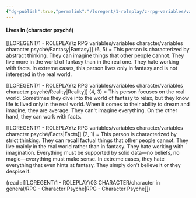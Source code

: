```yaml
---
{"dg-publish":true,"permalink":"/loregent/1-roleplay/z-rpg-variables/variables-character/variables-character-psyche/lives-in/","noteIcon":""}
---
```


#### Lives In (character psyché)

[[LOREGENT/1 - ROLEPLAY/z RPG variables/variables character/variables character psyché/Fantasy\|Fantasy]] (6, 5) = This person is characterized by abstract thinking. They can imagine things that other people cannot. They live more in the world of fantasy than in the real one. They hate working with facts. In extreme cases, this person lives only in fantasy and is not interested in the real world.

[[LOREGENT/1 - ROLEPLAY/z RPG variables/variables character/variables character psyché/Reality\|Reality]] (4, 3) = This person focuses on the real world. Sometimes they dive into the world of fantasy to relax, but they know life is lived only in the real world. When it comes to their ability to dream and imagine, they are average. They can't imagine everything. On the other hand, they can work with facts.

[[LOREGENT/1 - ROLEPLAY/z RPG variables/variables character/variables character psyché/Facts\|Facts]] (2, 1) = This person is characterized by strict thinking. They can recall factual things that other people cannot. They live mainly in the real world rather than in fantasy. They hate working with imagination. Everything must be supported by solid data—no beliefs, no magic—everything must make sense. In extreme cases, they hate everything that even hints at fantasy. They simply don't believe it or they despise it.

(read : [[LOREGENT/1 - ROLEPLAY/03 CHARACTER/character in general/RPG - Character Psyche\|RPG - Character Psyche]])
